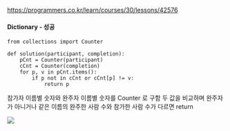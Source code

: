 https://programmers.co.kr/learn/courses/30/lessons/42576

#### Dictionary - 성공
```
from collections import Counter

def solution(participant, completion):
    pCnt = Counter(participant)
    cCnt = Counter(completion)
    for p, v in pCnt.items():
        if p not in cCnt or cCnt[p] != v:
            return p
```
참가자 이름별 숫자와 완주자 이름별 숫자를 Counter 로 구함
두 값을 비교하며 완주자가 아니거나 같은 이름의 완주한 사람 수와 참가한 사람 수가 다르면 return

![](https://velog.velcdn.com/images/jsh5408/post/b12110ee-229d-4e78-9107-732cc547e644/image.png)
